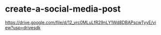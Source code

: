 # create-a-social-media-post

https://drive.google.com/file/d/12_vrc0MLuLfR29nLY1Wd8DBAPscwTyyE/view?usp=drivesdk

